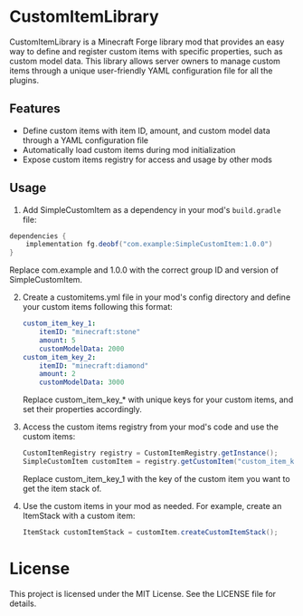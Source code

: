 # CustomItemLibrary

CustomItemLibrary is a Minecraft Forge library mod that provides an easy way to define and register custom items with specific properties, such as custom model data. This library allows server owners to manage custom items through a unique user-friendly YAML configuration file for all the plugins.
## Features

- Define custom items with item ID, amount, and custom model data through a YAML configuration file
- Automatically load custom items during mod initialization
- Expose custom items registry for access and usage by other mods

## Usage

1. Add SimpleCustomItem as a dependency in your mod's `build.gradle` file:

```gradle
dependencies {
    implementation fg.deobf("com.example:SimpleCustomItem:1.0.0")
}
```
Replace com.example and 1.0.0 with the correct group ID and version of SimpleCustomItem.

2. Create a customitems.yml file in your mod's config directory and define your custom items following this format:
    
    ```yaml
    custom_item_key_1:
        itemID: "minecraft:stone"
        amount: 5
        customModelData: 2000
    custom_item_key_2:
        itemID: "minecraft:diamond"
        amount: 2
        customModelData: 3000
   ```
   Replace custom_item_key_* with unique keys for your custom items, and set their properties accordingly.


3. Access the custom items registry from your mod's code and use the custom items:
    ```java
    CustomItemRegistry registry = CustomItemRegistry.getInstance();
    SimpleCustomItem customItem = registry.getCustomItem("custom_item_key_1");
    ```
    Replace custom_item_key_1 with the key of the custom item you want to get the item stack of.


4. Use the custom items in your mod as needed. For example, create an ItemStack with a custom item:
    ```java
    ItemStack customItemStack = customItem.createCustomItemStack();
    ```    
# License
   This project is licensed under the MIT License. See the LICENSE file for details.